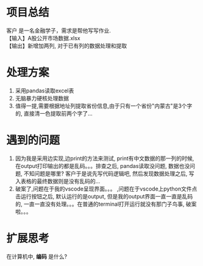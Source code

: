 # 项目总结
客户 是一名金融学子，需求是帮他写写作业.\
【输入】A股公开市场数据.xlsx\
【输出】新增加两列, 对于已有列的数据处理和提取

# 处理方案
1. 采用pandas读取excel表
2. 无脑暴力硬核处理数据
3. 值得一提,需要根据地址列提取省份信息,由于只有一个省份"内蒙古"是3个字的, 直接清一色提取前两个字了...

# 遇到的问题
1. 因为我是采用边实现,边print的方法来测试, print有中文数据的那一列的时候,在output打印输出的都是乱码。。。排查之后, pandas读取没问题, 数据也没问题, 不知问题是哪里? 客户于是说先写代码逻辑吧, 然后发现数据处理之后, 写入表格的最终数据则是没有乱码的...
2. 破案了,问题在于我的vscode呈现界面。。。 ,问题在于vscode上python文件点击运行按钮之后, 默认运行的是output, 但是我的output界面一直一直是乱码的, 一直一直没有处理。。。在普通的terminal打开运行就没有那门子鸟事, 破案啦。。。

# 扩展思考
在计算机中, **编码** 是什么?